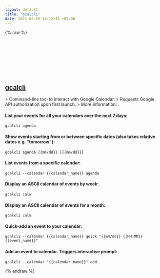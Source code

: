 ```yaml
---
layout: default
title: "gcalcli"
date: 2021-06-25 18:12:13 +02:00
---
```

{% raw %}
<h2 id="gcalcli">
  <a href="/en/common/gcalcli.html">gcalcli</a> <a href="#gcalcli"><svg class="icon">
    <use href="/assets/images/unicode_sprite.svg#link" />
  </svg></a>
</h2>
> Command-line tool to interact with Google Calendar.
> Requests Google API authorization upon first launch.
> More information: <https://github.com/insanum/gcalcli>.

#### List your events for all your calendars over the next 7 days:
```shell
gcalcli agenda
```
#### Show events starting from or between specific dates (also takes relative dates e.g. "tomorrow"):
```shell
gcalcli agenda {{mm/dd}} [{{mm/dd}}]
```
#### List events from a specific calendar:
```shell
gcalcli --calendar {{calendar_name}} agenda
```
#### Display an ASCII calendar of events by week:
```shell
gcalcli calw
```
#### Display an ASCII calendar of events for a month:
```shell
gcalcli calm
```
#### Quick-add an event to your calendar:
```shell
gcalcli --calendar {{calendar_name}} quick "{{mm/dd}} {{HH:MM}} {{event_name}}"
```
#### Add an event to calendar. Triggers interactive prompt:
```shell
gcalcli --calendar "{{calendar_name}}" add
```
{% endraw %}